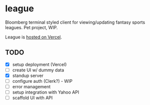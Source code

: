 # league
Bloomberg terminal styled client for viewing/updating fantasy sports leagues. Pet project, WIP.

League is [hosted on Vercel](https://league-gules.vercel.app/).


## TODO
- [x] setup deployment (Vercel)
- [ ] create UI w/ dummy data
- [x] standup server
- [ ] configure auth (Clerk?) - WIP
- [ ] error management
- [ ] setup integration with Yahoo API
- [ ] scaffold UI with API